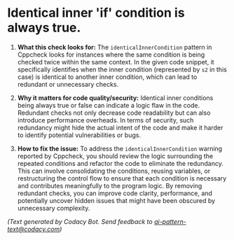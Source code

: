 # Identical inner 'if' condition is always true.

1. **What this check looks for:**
   The `identicalInnerCondition` pattern in Cppcheck looks for instances where the same condition is being checked twice within the same context. In the given code snippet, it specifically identifies when the inner condition (represented by `s2` in this case) is identical to another inner condition, which can lead to redundant or unnecessary checks.

2. **Why it matters for code quality/security:**
   Identical inner conditions being always true or false can indicate a logic flaw in the code. Redundant checks not only decrease code readability but can also introduce performance overheads. In terms of security, such redundancy might hide the actual intent of the code and make it harder to identify potential vulnerabilities or bugs.

3. **How to fix the issue:**
   To address the `identicalInnerCondition` warning reported by Cppcheck, you should review the logic surrounding the repeated conditions and refactor the code to eliminate the redundancy. This can involve consolidating the conditions, reusing variables, or restructuring the control flow to ensure that each condition is necessary and contributes meaningfully to the program logic. By removing redundant checks, you can improve code clarity, performance, and potentially uncover hidden issues that might have been obscured by unnecessary complexity.

_(Text generated by Codacy Bot. Send feedback to ai-pattern-text@codacy.com)_
